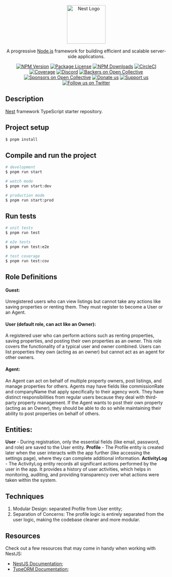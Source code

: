 <p align="center">
  <a href="http://nestjs.com/" target="blank"><img src="https://nestjs.com/img/logo-small.svg" width="120" alt="Nest Logo" /></a>
</p>

[circleci-image]: https://img.shields.io/circleci/build/github/nestjs/nest/master?token=abc123def456
[circleci-url]: https://circleci.com/gh/nestjs/nest

  <p align="center">A progressive <a href="http://nodejs.org" target="_blank">Node.js</a> framework for building efficient and scalable server-side applications.</p>
    <p align="center">
<a href="https://www.npmjs.com/~nestjscore" target="_blank"><img src="https://img.shields.io/npm/v/@nestjs/core.svg" alt="NPM Version" /></a>
<a href="https://www.npmjs.com/~nestjscore" target="_blank"><img src="https://img.shields.io/npm/l/@nestjs/core.svg" alt="Package License" /></a>
<a href="https://www.npmjs.com/~nestjscore" target="_blank"><img src="https://img.shields.io/npm/dm/@nestjs/common.svg" alt="NPM Downloads" /></a>
<a href="https://circleci.com/gh/nestjs/nest" target="_blank"><img src="https://img.shields.io/circleci/build/github/nestjs/nest/master" alt="CircleCI" /></a>
<a href="https://coveralls.io/github/nestjs/nest?branch=master" target="_blank"><img src="https://coveralls.io/repos/github/nestjs/nest/badge.svg?branch=master#9" alt="Coverage" /></a>
<a href="https://discord.gg/G7Qnnhy" target="_blank"><img src="https://img.shields.io/badge/discord-online-brightgreen.svg" alt="Discord"/></a>
<a href="https://opencollective.com/nest#backer" target="_blank"><img src="https://opencollective.com/nest/backers/badge.svg" alt="Backers on Open Collective" /></a>
<a href="https://opencollective.com/nest#sponsor" target="_blank"><img src="https://opencollective.com/nest/sponsors/badge.svg" alt="Sponsors on Open Collective" /></a>
  <a href="https://paypal.me/kamilmysliwiec" target="_blank"><img src="https://img.shields.io/badge/Donate-PayPal-ff3f59.svg" alt="Donate us"/></a>
    <a href="https://opencollective.com/nest#sponsor"  target="_blank"><img src="https://img.shields.io/badge/Support%20us-Open%20Collective-41B883.svg" alt="Support us"></a>
  <a href="https://twitter.com/nestframework" target="_blank"><img src="https://img.shields.io/twitter/follow/nestframework.svg?style=social&label=Follow" alt="Follow us on Twitter"></a>
</p>
  <!--[![Backers on Open Collective](https://opencollective.com/nest/backers/badge.svg)](https://opencollective.com/nest#backer)
  [![Sponsors on Open Collective](https://opencollective.com/nest/sponsors/badge.svg)](https://opencollective.com/nest#sponsor)-->

## Description

[Nest](https://github.com/nestjs/nest) framework TypeScript starter repository.

## Project setup

```bash
$ pnpm install
```

## Compile and run the project

```bash
# development
$ pnpm run start

# watch mode
$ pnpm run start:dev

# production mode
$ pnpm run start:prod
```

## Run tests

```bash
# unit tests
$ pnpm run test

# e2e tests
$ pnpm run test:e2e

# test coverage
$ pnpm run test:cov
```

## Role Definitions

#### Guest:
Unregistered users who can view listings but cannot take any actions like saving properties or renting them. They must register to become a User or an Agent.

#### User (default role, can act like an Owner):
A registered user who can perform actions such as renting properties, saving properties, and posting their own properties as an owner.
This role covers the functionality of a typical user and owner combined.
Users can list properties they own (acting as an owner) but cannot act as an agent for other owners.

#### Agent:
An Agent can act on behalf of multiple property owners, post listings, and manage properties for others.
Agents may have fields like commissionRate and companyName that apply specifically to their agency work.
They have distinct responsibilities from regular users because they deal with third-party property management.
If the Agent wants to post their own property (acting as an Owner), they should be able to do so while maintaining their ability to post properties on behalf of others.


## Entities:
**User** - During registration, only the essential fields (like email, password, and role) are saved to the User entity.
**Profile** - The Profile entity is created later when the user interacts with the app further (like accessing the settings page), where they can complete additional information.
**ActivityLog** - The ActivityLog entity records all significant actions performed by the user in the app. It provides a history of user activities, which helps in monitoring, auditing, and providing transparency over what actions were taken within the system.


## Techniques
1. Modular Design: separated Profile from User entity;
1. Separation of Concerns: The profile logic is entirely separated from the user logic, making the codebase cleaner and more modular.

## Resources

Check out a few resources that may come in handy when working with NestJS:

- [NestJS Documentation](https://docs.nestjs.com);
- [TypeORM Documentation](https://typeorm.io);

